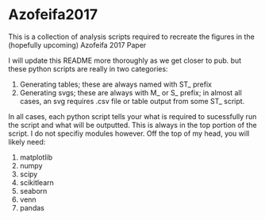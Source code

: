 # Azofeifa2017
This is a collection of analysis scripts required to recreate the figures in the (hopefully upcoming) Azofeifa 2017 Paper

I will update this README more thoroughly as we get closer to pub. but these python scripts are really in two categories:

1. Generating tables; these are always named with ST_ prefix
2. Generating svgs; these are always with M_ or S_ prefix; in almost all cases, an svg requires .csv file or table output from some ST_ script. 

In all cases, each python script tells your what is required to sucessfully run the script and what will be outputted. This is always in the top portion of the script. I do not specifiy modules however. Off the top of my head, you will likely need:

1. matplotlib
2. numpy
3. scipy
4. scikitlearn
5. seaborn
6. venn
7. pandas
